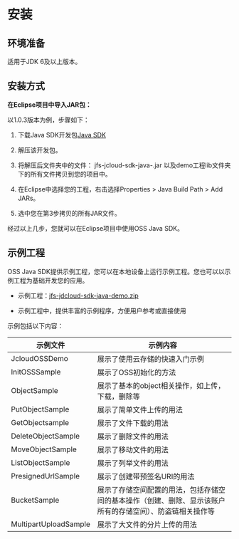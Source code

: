 # 安装

## 环境准备

适用于JDK 6及以上版本。

## 安装方式

**在Eclipse项目中导入JAR包：**

以1.0.3版本为例，步骤如下：

1. 下载Java SDK开发包[Java SDK](http://downloads.oss.cn-north-1.jcloudcs.com/jfs-jcloud-sdk-java-1.0.16.jar)

2. 解压该开发包。

3. 将解压后文件夹中的文件： jfs-jcloud-sdk-java-<versionId>.jar 以及demo工程lib文件夹下的所有文件拷贝到您的项目中。

4. 在Eclipse中选择您的工程，右击选择Properties > Java Build Path > Add JARs。

5. 选中您在第3步拷贝的所有JAR文件。

经过以上几步，您就可以在Eclipse项目中使用OSS Java SDK。


## 示例工程

OSS Java SDK提供示例工程，您可以在本地设备上运行示例工程。您也可以以示例工程为基础开发您的应用。

* 示例工程：[jfs-jdcloud-sdk-java-demo.zip](http://downloads.oss.cn-north-1.jcloudcs.com/jfs-jcloud-sdk-java-demo.zip)

* 示例工程中，提供丰富的示例程序，方便用户参考或直接使用

示例包括以下内容：

|示例文件|示例内容|
|-|-|
|JcloudOSSDemo|展示了使用云存储的快速入门示例|
|InitOSSSample|展示了OSS初始化的方法|
|ObjectSample|展示了基本的object相关操作，如上传，下载，删除等|
|PutObjectSample|展示了简单文件上传的用法|
|GetObjectsample|展示了文件下载的用法|
|DeleteObjectSample|展示了删除文件的用法|
|MoveObjectSample|展示了移动文件的用法|
|ListObjectSample|展示了列举文件的用法|
|PresignedUrlSample|展示了创建带预签名URI的用法|
|BucketSample|展示了存储空间配置的用法，包括存储空间的基本操作（创建、删除、显示该账户所有的存储空间）、防盗链相关操作等|
|MultipartUploadSample|展示了大文件的分片上传的用法|
